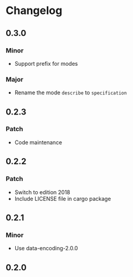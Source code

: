 # Changelog

## 0.3.0

### Minor

- Support prefix for modes

### Major

- Rename the mode `describe` to `specification`

## 0.2.3

### Patch

- Code maintenance

## 0.2.2

### Patch

- Switch to edition 2018
- Include LICENSE file in cargo package

## 0.2.1

### Minor

- Use data-encoding-2.0.0

## 0.2.0
